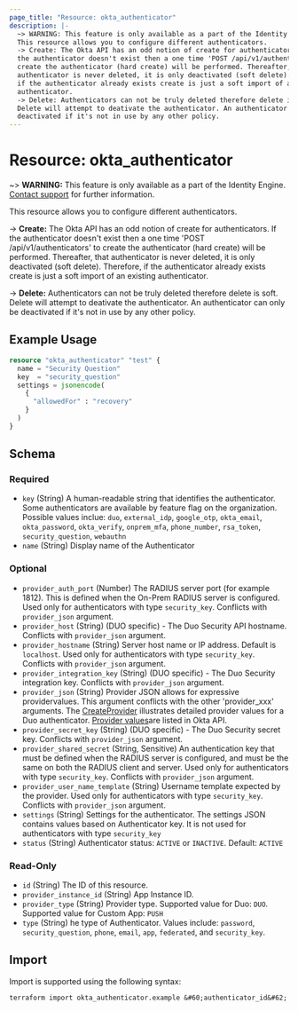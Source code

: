 ```yaml
---
page_title: "Resource: okta_authenticator"
description: |-
  ~> WARNING: This feature is only available as a part of the Identity Engine. Contact support mailto:dev-inquiries@okta.com for further information.
  This resource allows you to configure different authenticators.
  -> Create: The Okta API has an odd notion of create for authenticators. If
  the authenticator doesn't exist then a one time 'POST /api/v1/authenticators' to
  create the authenticator (hard create) will be performed. Thereafter, that
  authenticator is never deleted, it is only deactivated (soft delete). Therefore,
  if the authenticator already exists create is just a soft import of an existing
  authenticator.
  -> Delete: Authenticators can not be truly deleted therefore delete is soft.
  Delete will attempt to deativate the authenticator. An authenticator can only be
  deactivated if it's not in use by any other policy.
---
```


# Resource: okta_authenticator

~> **WARNING:** This feature is only available as a part of the Identity Engine. [Contact support](mailto:dev-inquiries@okta.com) for further information.

This resource allows you to configure different authenticators.

-> **Create:** The Okta API has an odd notion of create for authenticators. If
the authenticator doesn't exist then a one time 'POST /api/v1/authenticators' to
create the authenticator (hard create) will be performed. Thereafter, that
authenticator is never deleted, it is only deactivated (soft delete). Therefore,
if the authenticator already exists create is just a soft import of an existing
authenticator.

-> **Delete:** Authenticators can not be truly deleted therefore delete is soft.
Delete will attempt to deativate the authenticator. An authenticator can only be
deactivated if it's not in use by any other policy.

## Example Usage

```terraform
resource "okta_authenticator" "test" {
  name = "Security Question"
  key  = "security_question"
  settings = jsonencode(
    {
      "allowedFor" : "recovery"
    }
  )
}
```

<!-- schema generated by tfplugindocs -->
## Schema

### Required

- `key` (String) A human-readable string that identifies the authenticator. Some authenticators are available by feature flag on the organization. Possible values inclue: `duo`, `external_idp`, `google_otp`, `okta_email`, `okta_password`, `okta_verify`, `onprem_mfa`, `phone_number`, `rsa_token`, `security_question`, `webauthn`
- `name` (String) Display name of the Authenticator

### Optional

- `provider_auth_port` (Number) The RADIUS server port (for example 1812). This is defined when the On-Prem RADIUS server is configured. Used only for authenticators with type `security_key`.  Conflicts with `provider_json` argument.
- `provider_host` (String) (DUO specific) - The Duo Security API hostname. Conflicts with `provider_json` argument.
- `provider_hostname` (String) Server host name or IP address. Default is `localhost`. Used only for authenticators with type `security_key`.  Conflicts with `provider_json` argument.
- `provider_integration_key` (String) (DUO specific) - The Duo Security integration key.  Conflicts with `provider_json` argument.
- `provider_json` (String) Provider JSON allows for expressive providervalues. This argument conflicts with the other 'provider_xxx' arguments.  The [CreateProvider](https://developer.okta.com/docs/reference/api/authenticators-admin/#request) illustrates detailed provider values for a Duo authenticator. [Provider values](https://developer.okta.com/docs/reference/api/authenticators-admin/#authenticators-administration-api-object)are listed in Okta API.
- `provider_secret_key` (String) (DUO specific) - The Duo Security secret key.  Conflicts with `provider_json` argument.
- `provider_shared_secret` (String, Sensitive) An authentication key that must be defined when the RADIUS server is configured, and must be the same on both the RADIUS client and server. Used only for authenticators with type `security_key`.  Conflicts with `provider_json` argument.
- `provider_user_name_template` (String) Username template expected by the provider. Used only for authenticators with type `security_key`.  Conflicts with `provider_json` argument.
- `settings` (String) Settings for the authenticator. The settings JSON contains values based on Authenticator key. It is not used for authenticators with type `security_key`
- `status` (String) Authenticator status: `ACTIVE` or `INACTIVE`. Default: `ACTIVE`

### Read-Only

- `id` (String) The ID of this resource.
- `provider_instance_id` (String) App Instance ID.
- `provider_type` (String) Provider type. Supported value for Duo: `DUO`. Supported value for Custom App: `PUSH`
- `type` (String) he type of Authenticator. Values include: `password`, `security_question`, `phone`, `email`, `app`, `federated`, and `security_key`.

## Import

Import is supported using the following syntax:

```shell
terraform import okta_authenticator.example &#60;authenticator_id&#62;
```
